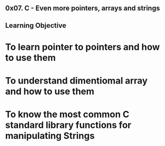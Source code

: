 ## 0x07. C - Even more pointers, arrays and strings
## Learning Objective
# To learn pointer to pointers and how to use them
# To understand dimentiomal array and how to use them
# To know the most common C standard library functions for manipulating Strings
